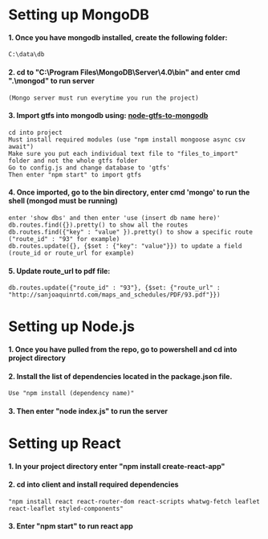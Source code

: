 
# Setting up MongoDB
  #### 1. Once you have mongodb installed, create the following folder:
    C:\data\db
  #### 2. cd to "C:\Program Files\MongoDB\Server\4.0\bin" and enter cmd ".\mongod" to run server
    (Mongo server must run everytime you run the project)
  #### 3. Import gtfs into mongodb using: [node-gtfs-to-mongodb](https://github.com/Flowlance/node-gtfs-to-mongodb)
    cd into project
    Must install required modules (use "npm install mongoose async csv await")
    Make sure you put each individual text file to "files_to_import" folder and not the whole gtfs folder
    Go to config.js and change database to 'gtfs'
    Then enter "npm start" to import gtfs 
  #### 4. Once imported, go to the bin directory, enter cmd 'mongo' to run the shell (mongod must be running)
    enter 'show dbs' and then enter 'use (insert db name here)'
    db.routes.find({}).pretty() to show all the routes
    db.routes.find({"key" : "value" }).pretty() to show a specific route ("route_id" : "93" for example)
    db.routes.update({}, {$set : {"key": "value"}}) to update a field (route_id or route_url for example)
  #### 5. Update route_url to pdf file:
    db.routes.update({"route_id" : "93"}, {$set: {"route_url" : "http://sanjoaquinrtd.com/maps_and_schedules/PDF/93.pdf"}})
    
# Setting up Node.js
  #### 1. Once you have pulled from the repo, go to powershell and cd into project directory
  #### 2. Install the list of dependencies located in the package.json file. 
    Use "npm install (dependency name)"
  #### 3. Then enter "node index.js" to run the server

# Setting up React
  #### 1. In your project directory enter "npm install create-react-app"
  #### 2. cd into client and install required dependencies 
    "npm install react react-router-dom react-scripts whatwg-fetch leaflet react-leaflet styled-components"
  #### 3. Enter "npm start" to run react app

